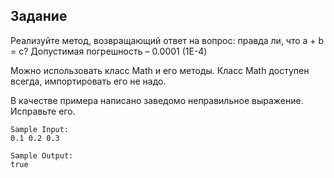 ## Задание

Реализуйте метод, возвращающий ответ на вопрос: правда 
ли, что a + b = c?
Допустимая погрешность – 0.0001 (1E-4)

Можно использовать класс Math и его методы. Класс 
Math доступен всегда, импортировать его не надо.

В качестве примера написано заведомо неправильное 
выражение. Исправьте его.
```
Sample Input:
0.1 0.2 0.3

Sample Output:
true
```